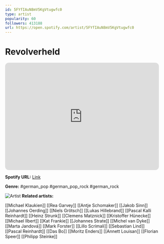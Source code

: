 ```yaml
---
id: 5FYfIAuN8mV5KgVtugwfc0
type: artist
popularity: 60
followers: 413188
url: https://open.spotify.com/artist/5FYfIAuN8mV5KgVtugwfc0
---
```

# Revolverheld

<iframe style="border-radius:12px" src="https://open.spotify.com/embed/artist/5FYfIAuN8mV5KgVtugwfc0" width="100%" height="352" frameBorder="0" allowfullscreen="" allow="autoplay; clipboard-write; encrypted-media; fullscreen; picture-in-picture" loading="lazy"></iframe>

**Spotify URL:** [Link](https://open.spotify.com/artist/5FYfIAuN8mV5KgVtugwfc0)

**Genre:**  #german_pop #german_pop_rock #german_rock

![Artist](https://i.scdn.co/image/ab6761610000e5ebd873d6234d25185c5c9a449b)
**Related artists:**

[[Michael Klaukien]]
[[Rea Garvey]]
[[Antje Schomaker]]
[[Jakob Sinn]]
[[Johannes Oerding]]
[[Niels Grötsch]]
[[Lukas Hillebrand]]
[[Pascal Kalli Reinhardt]]
[[Heinz Strunk]]
[[Clemens Matznick]]
[[Kristoffer Hünecke]]
[[Michael Ilbert]]
[[Kat Frankie]]
[[Johannes Strate]]
[[Michel van Dyke]]
[[Marta Jandová]]
[[Mark Forster]]
[[Lillo Scrimali]]
[[Sebastian Lind]]
[[Pascal Reinhardt]]
[[Das Bo]]
[[Moritz Enders]]
[[Annett Louisan]]
[[Florian Speer]]
[[Philipp Steinke]]
